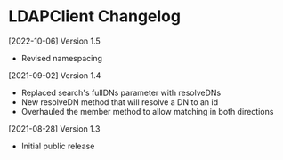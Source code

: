 # LDAPClient Changelog

[2022-10-06] Version 1.5
   - Revised namespacing

[2021-09-02] Version 1.4
   - Replaced search's fullDNs parameter with resolveDNs
   - New resolveDN method that will resolve a DN to an id
   - Overhauled the member method to allow matching in both directions

[2021-08-28] Version 1.3
   - Initial public release
